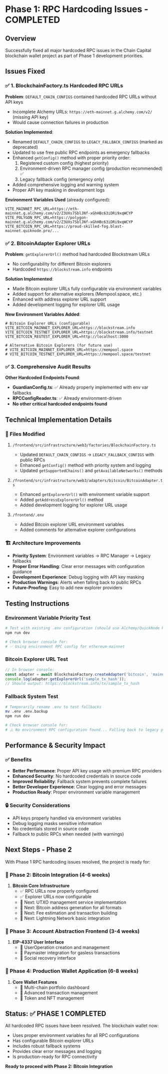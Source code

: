 # Phase 1: RPC Hardcoding Issues - COMPLETED

## Overview
Successfully fixed all major hardcoded RPC issues in the Chain Capital blockchain wallet project as part of Phase 1 development priorities.

## Issues Fixed

### ✅ 1. BlockchainFactory.ts Hardcoded RPC URLs
**Problem**: `DEFAULT_CHAIN_CONFIGS` contained hardcoded RPC URLs without API keys
- Incomplete Alchemy URLs: `https://eth-mainnet.g.alchemy.com/v2/` (missing API key)
- Would cause connection failures in production

**Solution Implemented**:
- Renamed `DEFAULT_CHAIN_CONFIGS` to `LEGACY_FALLBACK_CONFIGS` (marked as deprecated)
- Updated to use free public RPC endpoints as emergency fallbacks
- Enhanced `getConfig()` method with proper priority order:
  1. Registered custom config (highest priority)
  2. Environment-driven RPC manager config (production recommended) ✅
  3. Legacy fallback config (emergency only)
- Added comprehensive logging and warning system
- Proper API key masking in development logs

**Environment Variables Used** (already configured):
```env
VITE_MAINNET_RPC_URL=https://eth-mainnet.g.alchemy.com/v2/Z3UXs7SblJNf-xGhHBc63iDRi9xqWCYP
VITE_POLYGON_RPC_URL=https://polygon-mainnet.g.alchemy.com/v2/Z3UXs7SblJNf-xGhHBc63iDRi9xqWCYP
VITE_BITCOIN_RPC_URL=https://proud-skilled-fog.blast-mainnet.quiknode.pro/...
```

### ✅ 2. BitcoinAdapter Explorer URLs  
**Problem**: `getExplorerUrl()` method had hardcoded Blockstream URLs
- No configurability for different Bitcoin explorers
- Hardcoded `https://blockstream.info` endpoints

**Solution Implemented**:
- Made Bitcoin explorer URLs fully configurable via environment variables
- Added support for alternative explorers (Mempool.space, etc.)
- Enhanced with address explorer URL support
- Added development logging for explorer URL usage

**New Environment Variables Added**:
```env
# Bitcoin Explorer URLs (configurable)
VITE_BITCOIN_MAINNET_EXPLORER_URL=https://blockstream.info
VITE_BITCOIN_TESTNET_EXPLORER_URL=https://blockstream.info/testnet  
VITE_BITCOIN_REGTEST_EXPLORER_URL=http://localhost:3000

# Alternative Bitcoin Explorers (for future use)
# VITE_BITCOIN_MAINNET_EXPLORER_URL=https://mempool.space
# VITE_BITCOIN_TESTNET_EXPLORER_URL=https://mempool.space/testnet
```

### ✅ 3. Comprehensive Audit Results
**Other Hardcoded Endpoints Found**:
- **GuardianConfig.ts**: ✅ Already properly implemented with env var fallbacks
- **RPCConfigReader.ts**: ✅ Already environment-driven
- **No other critical hardcoded endpoints found**

## Technical Implementation Details

### 🔧 Files Modified
1. `/frontend/src/infrastructure/web3/factories/BlockchainFactory.ts`
   - Updated `DEFAULT_CHAIN_CONFIGS` → `LEGACY_FALLBACK_CONFIGS` with public RPCs
   - Enhanced `getConfig()` method with priority system and logging
   - Updated `getSupportedChains()` and `getAvailableNetworks()` methods

2. `/frontend/src/infrastructure/web3/adapters/bitcoin/BitcoinAdapter.ts`
   - Enhanced `getExplorerUrl()` with environment variable support
   - Added `getAddressExplorerUrl()` method
   - Added development logging for explorer URL usage

3. `/frontend/.env`
   - Added Bitcoin explorer URL environment variables
   - Added comments for alternative explorer configurations

### 🏗️ Architecture Improvements
- **Priority System**: Environment variables → RPC Manager → Legacy fallbacks
- **Proper Error Handling**: Clear error messages with configuration guidance
- **Development Experience**: Debug logging with API key masking
- **Production Warnings**: Alerts when falling back to public RPCs
- **Future-Proofing**: Easy to add new explorer providers

## Testing Instructions

### Environment Variable Priority Test
```bash
# Test with existing .env configuration (should use Alchemy/QuickNode RPCs)
npm run dev

# Check browser console for:
# ✅ Using environment RPC config for ethereum-mainnet
```

### Bitcoin Explorer URL Test  
```javascript
// In browser console:
const adapter = await BlockchainFactory.createAdapter('bitcoin', 'mainnet');
console.log(adapter.getExplorerUrl('sample_tx_hash'));
// Should output: https://blockstream.info/tx/sample_tx_hash
```

### Fallback System Test
```bash
# Temporarily rename .env to test fallbacks
mv .env .env.backup
npm run dev

# Check browser console for:
# ⚠️ No environment RPC configuration found... Falling back to legacy public RPC
```

## Performance & Security Impact

### ✅ Benefits
- **Better Performance**: Proper API key usage with premium RPC providers
- **Enhanced Security**: No hardcoded credentials in source code  
- **Improved Reliability**: Fallback system prevents complete failures
- **Better Developer Experience**: Clear logging and error messages
- **Production Ready**: Proper environment variable management

### 🔒 Security Considerations
- API keys properly handled via environment variables
- Debug logging masks sensitive information
- No credentials stored in source code
- Fallback to public RPCs when needed (with warnings)

## Next Steps - Phase 2

With Phase 1 RPC hardcoding issues resolved, the project is ready for:

### 🎯 Phase 2: Bitcoin Integration (4-6 weeks)
1. **Bitcoin Core Infrastructure**
   - ✅ RPC URLs now properly configured
   - ✅ Explorer URLs now configurable
   - 🔄 Next: UTXO management service implementation
   - 🔄 Next: Bitcoin address generation for all formats
   - 🔄 Next: Fee estimation and transaction building
   - 🔄 Next: Lightning Network basic integration

### 🎯 Phase 3: Account Abstraction Frontend (3-4 weeks)
1. **EIP-4337 User Interface**
   - 🔄 UserOperation creation and management
   - 🔄 Paymaster integration for gasless transactions
   - 🔄 Social recovery interface

### 🎯 Phase 4: Production Wallet Application (6-8 weeks)
1. **Core Wallet Features**
   - 🔄 Multi-chain portfolio dashboard
   - 🔄 Advanced transaction management
   - 🔄 Token and NFT management

## Status: ✅ PHASE 1 COMPLETED

All hardcoded RPC issues have been resolved. The blockchain wallet now:
- Uses proper environment variables for all RPC configurations
- Has configurable Bitcoin explorer URLs
- Includes robust fallback systems
- Provides clear error messages and logging
- Is production-ready for RPC connectivity

**Ready to proceed with Phase 2: Bitcoin Integration**
